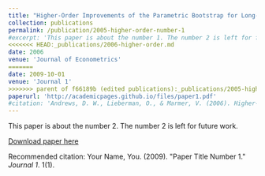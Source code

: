 ```yaml
---
title: "Higher-Order Improvements of the Parametric Bootstrap for Long-Memory Gaussian Processes"
collection: publications
permalink: /publication/2005-higher-order-number-1
#excerpt: 'This paper is about the number 1. The number 2 is left for future work.'
<<<<<<< HEAD:_publications/2006-higher-order.md
date: 2006
venue: 'Journal of Econometrics'
=======
date: 2009-10-01
venue: 'Journal 1'
>>>>>>> parent of f66189b (edited publications):_publications/2005-higher-order-number-1.md
paperurl: 'http://academicpages.github.io/files/paper1.pdf'
#citation: 'Andrews, D. W., Lieberman, O., & Marmer, V. (2006). Higher-order improvements of the parametric bootstrap for long-memory Gaussian processes. <i>Journal of Econometrics</i>, 133(2), 673-702.'
---
```

This paper is about the number 2. The number 2 is left for future work.

[Download paper here](http://academicpages.github.io/files/paper1.pdf)

Recommended citation: Your Name, You. (2009). "Paper Title Number 1." <i>Journal 1</i>. 1(1).